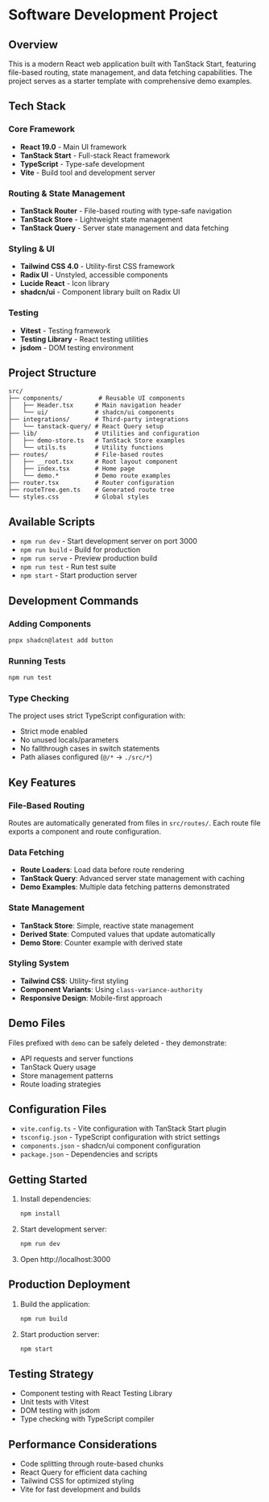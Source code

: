# Software Development Project

## Overview
This is a modern React web application built with TanStack Start, featuring file-based routing, state management, and data fetching capabilities. The project serves as a starter template with comprehensive demo examples.

## Tech Stack

### Core Framework
- **React 19.0** - Main UI framework
- **TanStack Start** - Full-stack React framework
- **TypeScript** - Type-safe development
- **Vite** - Build tool and development server

### Routing & State Management
- **TanStack Router** - File-based routing with type-safe navigation
- **TanStack Store** - Lightweight state management
- **TanStack Query** - Server state management and data fetching

### Styling & UI
- **Tailwind CSS 4.0** - Utility-first CSS framework
- **Radix UI** - Unstyled, accessible components
- **Lucide React** - Icon library
- **shadcn/ui** - Component library built on Radix UI

### Testing
- **Vitest** - Testing framework
- **Testing Library** - React testing utilities
- **jsdom** - DOM testing environment

## Project Structure

```
src/
├── components/          # Reusable UI components
│   ├── Header.tsx      # Main navigation header
│   └── ui/             # shadcn/ui components
├── integrations/       # Third-party integrations
│   └── tanstack-query/ # React Query setup
├── lib/                # Utilities and configuration
│   ├── demo-store.ts   # TanStack Store examples
│   └── utils.ts        # Utility functions
├── routes/             # File-based routes
│   ├── __root.tsx      # Root layout component
│   ├── index.tsx       # Home page
│   └── demo.*          # Demo route examples
├── router.tsx          # Router configuration
├── routeTree.gen.ts    # Generated route tree
└── styles.css          # Global styles
```

## Available Scripts

- `npm run dev` - Start development server on port 3000
- `npm run build` - Build for production
- `npm run serve` - Preview production build
- `npm run test` - Run test suite
- `npm start` - Start production server

## Development Commands

### Adding Components
```bash
pnpx shadcn@latest add button
```

### Running Tests
```bash
npm run test
```

### Type Checking
The project uses strict TypeScript configuration with:
- Strict mode enabled
- No unused locals/parameters
- No fallthrough cases in switch statements
- Path aliases configured (`@/*` → `./src/*`)

## Key Features

### File-Based Routing
Routes are automatically generated from files in `src/routes/`. Each route file exports a component and route configuration.

### Data Fetching
- **Route Loaders**: Load data before route rendering
- **TanStack Query**: Advanced server state management with caching
- **Demo Examples**: Multiple data fetching patterns demonstrated

### State Management
- **TanStack Store**: Simple, reactive state management
- **Derived State**: Computed values that update automatically
- **Demo Store**: Counter example with derived state

### Styling System
- **Tailwind CSS**: Utility-first styling
- **Component Variants**: Using `class-variance-authority`
- **Responsive Design**: Mobile-first approach

## Demo Files
Files prefixed with `demo` can be safely deleted - they demonstrate:
- API requests and server functions
- TanStack Query usage
- Store management patterns
- Route loading strategies

## Configuration Files

- `vite.config.ts` - Vite configuration with TanStack Start plugin
- `tsconfig.json` - TypeScript configuration with strict settings
- `components.json` - shadcn/ui component configuration
- `package.json` - Dependencies and scripts

## Getting Started

1. Install dependencies:
   ```bash
   npm install
   ```

2. Start development server:
   ```bash
   npm run dev
   ```

3. Open http://localhost:3000

## Production Deployment

1. Build the application:
   ```bash
   npm run build
   ```

2. Start production server:
   ```bash
   npm start
   ```

## Testing Strategy
- Component testing with React Testing Library
- Unit tests with Vitest
- DOM testing with jsdom
- Type checking with TypeScript compiler

## Performance Considerations
- Code splitting through route-based chunks
- React Query for efficient data caching
- Tailwind CSS for optimized styling
- Vite for fast development and builds